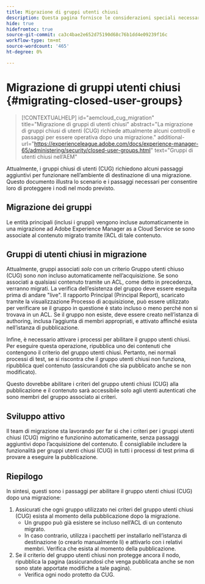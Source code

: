 ```yaml
---
title: Migrazione di gruppi utenti chiusi
description: Questa pagina fornisce le considerazioni speciali necessarie per abilitare i gruppi chiusi di utenti dopo la migrazione dei contenuti ad Adobe Experience Manager as a Cloud Service.
hide: true
hidefromtoc: true
source-git-commit: ca3c4bae2e652d75190d68c76b1dd4e09239f16c
workflow-type: tm+mt
source-wordcount: '465'
ht-degree: 0%

---
```


# Migrazione di gruppi utenti chiusi {#migrating-closed-user-groups}

>[!CONTEXTUALHELP]
>id="aemcloud_cug_migration"
>title="Migrazione di gruppi di utenti chiusi"
>abstract="La migrazione di gruppi chiusi di utenti (CUG) richiede attualmente alcuni controlli e passaggi per essere operativa dopo una migrazione."
>additional-url="https://experienceleague.adobe.com/docs/experience-manager-65/administering/security/closed-user-groups.html" text="Gruppi di utenti chiusi nell’AEM"

Attualmente, i gruppi chiusi di utenti (CUG) richiedono alcuni passaggi aggiuntivi per funzionare nell’ambiente di destinazione di una migrazione.  Questo documento illustra lo scenario e i passaggi necessari per consentire loro di proteggere i nodi nel modo previsto.

## Migrazione dei gruppi

Le entità principali (inclusi i gruppi) vengono incluse automaticamente in una migrazione ad Adobe Experience Manager as a Cloud Service se sono associate al contenuto migrato tramite l’ACL di tale contenuto.

## Gruppi di utenti chiusi in migrazione

Attualmente, gruppi associati *solo* con un criterio Gruppo utenti chiuso (CUG) sono *non* incluso automaticamente nell’acquisizione. Se sono associati a qualsiasi contenuto tramite un ACL, come detto in precedenza, verranno migrati. La verifica dell’esistenza del gruppo deve essere eseguita prima di andare &quot;live&quot;. Il rapporto Principal (Principal Report), scaricato tramite la visualizzazione Processo di acquisizione, può essere utilizzato per verificare se il gruppo in questione è stato incluso o meno perché non si trovava in un ACL. Se il gruppo non esiste, deve essere creato nell’istanza di authoring, inclusa l’aggiunta di membri appropriati, e attivato affinché esista nell’istanza di pubblicazione.

Infine, è necessario attivare i processi per abilitare il gruppo utenti chiusi. Per eseguire questa operazione, ripubblica uno dei contenuti che contengono il criterio del gruppo utenti chiusi. Pertanto, nei normali processi di test, se si riscontra che il gruppo utenti chiusi non funziona, ripubblica quel contenuto (assicurandoti che sia pubblicato anche se non modificato).

Questo dovrebbe abilitare i criteri del gruppo utenti chiusi (CUG) alla pubblicazione e il contenuto sarà accessibile solo agli utenti autenticati che sono membri del gruppo associato ai criteri.

## Sviluppo attivo

Il team di migrazione sta lavorando per far sì che i criteri per i gruppi utenti chiusi (CUG) migrino e funzionino automaticamente, senza passaggi aggiuntivi dopo l’acquisizione del contenuto.
È consigliabile includere la funzionalità per gruppi utenti chiusi (CUG) in tutti i processi di test prima di provare a eseguire la pubblicazione.

## Riepilogo

In sintesi, questi sono i passaggi per abilitare il gruppo utenti chiusi (CUG) dopo una migrazione:

1. Assicurati che ogni gruppo utilizzato nei criteri del gruppo utenti chiusi (CUG) esista al momento della pubblicazione dopo la migrazione.
   - Un gruppo può già esistere se incluso nell’ACL di un contenuto migrato.
   - In caso contrario, utilizza i pacchetti per installarlo nell’istanza di destinazione (o crearlo manualmente lì) e attivarlo con i relativi membri. Verifica che esista al momento della pubblicazione.
1. Se il criterio del gruppo utenti chiusi non protegge ancora il nodo, ripubblica la pagina (assicurandosi che venga pubblicata anche se non sono state apportate modifiche a tale pagina).
   - Verifica ogni nodo protetto da CUG.
